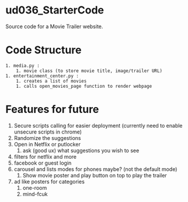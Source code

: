 # ud036_StarterCode
Source code for a Movie Trailer website.

# Code Structure
    1. media.py :
        1. movie class (to store movie title, image/trailer URL)
    1. entertainment_center.py : 
        1. creates a list of movies
        1. calls open_movies_page function to render webpage

# Features for future
1. Secure scripts calling for easier deployment (currently need to enable unsecure scripts in chrome)
1. Randomize the suggestions
1. Open in Netflix or putlocker
    1. ask (good ux) what suggestions you wish to see
1. filters for netflix and more
1. facebook or guest login
1. carousel and lists modes for phones maybe? (not the default mode)
    1. Show movie poster and play button on top to play the trailer
1. ad like posters for categories
    1. one-room
    1. mind-fcuk